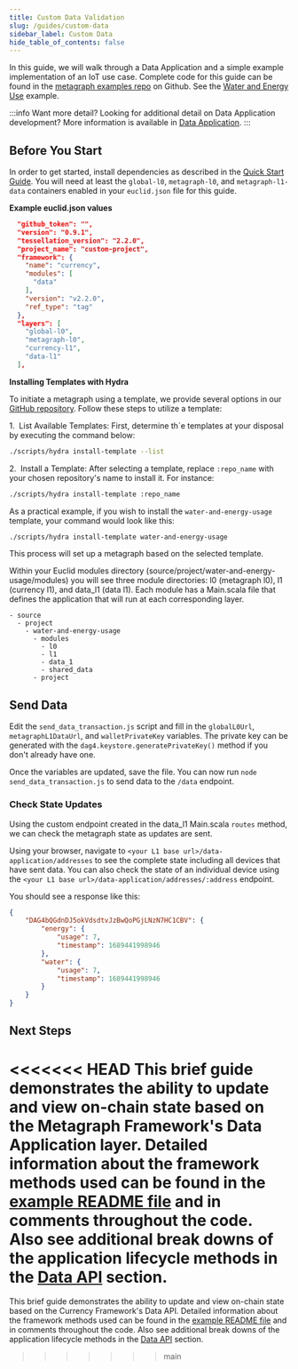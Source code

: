 ```yaml
---
title: Custom Data Validation
slug: /guides/custom-data
sidebar_label: Custom Data
hide_table_of_contents: false
---
```


<intro-end />

In this guide, we will walk through a Data Application and a simple example implementation of an IoT use case. Complete code for this guide can be found in the [metagraph examples repo](https://github.com/Constellation-Labs/metagraph-examples) on Github. See the [Water and Energy Use](https://github.com/Constellation-Labs/metagraph-examples/tree/main/examples/DataApi-Water-And-Energy-Usage) example. 

:::info Want more detail? 
Looking for additional detail on Data Application development? More information is available in [Data Application](/sdk/metagraph-framework/data/overview).
:::


## Before You Start
In order to get started, install dependencies as described in the [Quick Start Guide](/sdk/guides/quick-start). You will need at least the `global-l0`, `metagraph-l0`, and `metagraph-l1-data` containers enabled in your `euclid.json` file for this guide. 

__Example euclid.json values__
```json
  "github_token": "",
  "version": "0.9.1",
  "tessellation_version": "2.2.0",
  "project_name": "custom-project",
  "framework": {
    "name": "currency",
    "modules": [
      "data"
    ],
    "version": "v2.2.0",
    "ref_type": "tag"
  },
  "layers": [
    "global-l0",
    "metagraph-l0",
    "currency-l1",
    "data-l1"
  ],
```

__Installing Templates with Hydra__

To initiate a metagraph using a template, we provide several options in our [GitHub repository](https://github.com/Constellation-Labs/metagraph-examples). Follow these steps to utilize a template:

1.  List Available Templates: First, determine th`e templates at your disposal by executing the command below:
```bash
./scripts/hydra install-template --list
```

2.  Install a Template: After selecting a template, replace `:repo_name` with your chosen repository's name to install it. For instance:
```bash
./scripts/hydra install-template :repo_name
```
As a practical example, if you wish to install the `water-and-energy-usage` template, your command would look like this:
```bash
./scripts/hydra install-template water-and-energy-usage
```

This process will set up a metagraph based on the selected template.

Within your Euclid modules directory (source/project/water-and-energy-usage/modules) you will see three module directories: l0 (metagraph l0), l1 (currency l1), and data_l1 (data l1). Each module has a Main.scala file that defines the application that will run at each corresponding layer. 

```
- source
  - project
    - water-and-energy-usage
      - modules
        - l0
        - l1
        - data_1
        - shared_data
      - project
```

## Send Data
Edit the `send_data_transaction.js` script and fill in the `globalL0Url`, `metagraphL1DataUrl`, and `walletPrivateKey` variables. The private key can be generated with the `dag4.keystore.generatePrivateKey()` method if you don't already have one. 

Once the variables are updated, save the file. You can now run `node send_data_transaction.js` to send data to the `/data` endpoint. 

### Check State Updates
Using the custom endpoint created in the data_l1 Main.scala `routes` method, we can check the metagraph state as updates are sent. 

Using your browser, navigate to `<your L1 base url>/data-application/addresses` to see the complete state including all devices that have sent data. You can also check the state of an individual device using the `<your L1 base url>/data-application/addresses/:address` endpoint. 

You should see a response like this:
```json
{
    "DAG4bQGdnDJ5okVdsdtvJzBwQoPGjLNzN7HC1CBV": {
        "energy": {
            "usage": 7,
            "timestamp": 1689441998946
        },
        "water": {
            "usage": 7,
            "timestamp": 1689441998946
        }
    }
}
```

## Next Steps
<<<<<<< HEAD
This brief guide demonstrates the ability to update and view on-chain state based on the Metagraph Framework's Data Application layer. Detailed information about the framework methods used can be found in the [example README file](https://github.com/Constellation-Labs/metagraph-examples/blob/main/examples/DataApi-Water-And-Energy-Usage/README.md) and in comments throughout the code. Also see additional break downs of the application lifecycle methods in the [Data API](/sdk/metagraph-framework/data/overview) section. 
=======
This brief guide demonstrates the ability to update and view on-chain state based on the Currency Framework's Data API. Detailed information about the framework methods used can be found in the [example README file](https://github.com/Constellation-Labs/metagraph-examples/blob/main/examples/DataApi-Water-And-Energy-Usage/README.md) and in comments throughout the code. Also see additional break downs of the application lifecycle methods in the [Data API](/sdk/metagraph-framework/data/overview) section. 
>>>>>>> main


